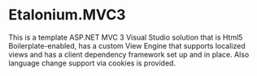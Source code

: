 Etalonium.MVC3
==============

This is a template ASP.NET MVC 3 Visual Studio solution that is Html5 Boilerplate-enabled, has a custom View Engine that supports localized views and has a client dependency framework set up and in place. Also language change support via cookies is provided.